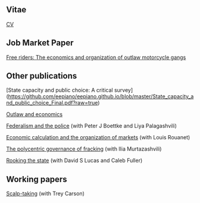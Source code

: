 ## Vitae

[CV](https://github.com/eepiano/eepiano.github.io/blob/master/Piano_Ennio_CV.pdf?raw=true)

## Job Market Paper

[Free riders: The economics and organization of outlaw motorcycle gangs](https://github.com/eepiano/eepiano.github.io/blob/master/Free%20riders.pdf?raw=true)

## Other publications

[State capacity and public choice: A critical survey] (https://github.com/eepiano/eepiano.github.io/blob/master/State_capacity_and_public_choice_Final.pdf?raw=true)

[Outlaw and economics](https://github.com/eepiano/eepiano.github.io/blob/master/Outlaw%20and%20economics%20copy.pdf?raw=true)

[Federalism and the police](https://github.com/eepiano/eepiano.github.io/blob/master/PeterJBoettkeLiyaPalagash.pdf?raw=true)  (with Peter J Boettke and Liya Palagashvili)

[Economic calculation and the organization of markets](https://github.com/eepiano/eepiano.github.io/blob/master/Piano-Rouanet2018_Article_EconomicCalculationAndTheOrgan.pdf?raw=true) (with Louis Rouanet)

[The polycentric governance of fracking](https://github.com/eepiano/eepiano.github.io/blob/master/Polycentric%20governance%20of%20fracking.pdf?raw=true) (with Ilia Murtazashvili)

[Rooking the state](https://github.com/eepiano/eepiano.github.io/blob/master/Polycentric%20governance%20of%20fracking.pdf?raw=true) (with David S Lucas and Caleb Fuller)

## Working papers

[Scalp-taking](https://github.com/eepiano/eepiano.github.io/blob/master/Revised_Manuscript.edited.pdf?raw=true) (with Trey Carson)
